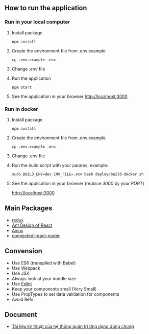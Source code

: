## How to run the application

### Run in your local computer
1. Install package

    `npm install`

2. Create the environment file from .env.example

    `cp .env.example .env`

3. Change .env file

4. Run the application

    `npm start`

5. See the application in your browser [http://localhost:3000](http://localhost:3000)

### Run in docker
1. Install package

    `npm install`

2. Create the environment file from .env.example

    `cp .env.example .env`

3. Change .env file

4. Run the build script with your params, example:

    `sudo BUILD_ENV=dev ENV_FILE=.env bash deploy/build-docker.sh`

5. See the application in your browser (replace *3000* by your *PORT*)

    [http://localhost:3000](http://localhost:3000)

## Main Packages
- [redux](https://redux.js.org/)
- [Ant Design of React](https://ant.design/docs/react/introduce)
- [Axios](https://github.com/axios/axios)
- [connected-react-router](https://github.com/supasate/connected-react-router)

## Convension
- Use ES6 (transpiled with Babel)
- Use Webpack
- Use JSX
- Always look at your bundle size
- Use [Eslint](https://eslint.org/docs/user-guide/getting-started)
- Keep your components small (Very Small)
- Use PropTypes to set data validation for components
- Avoid Refs

## Document
- [Tài liệu kỹ thuật của hệ thống quản trị ứng dụng dùng chung](https://drive.google.com/file/d/1PbXjI4DwyUCvVFNnooD7gecEVSMSC4JB/view)